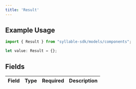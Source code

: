 ```yaml
---
title: 'Result'
---
```


## Example Usage

```typescript
import { Result } from "syllable-sdk/models/components";

let value: Result = {};
```

## Fields

| Field       | Type        | Required    | Description |
| ----------- | ----------- | ----------- | ----------- |